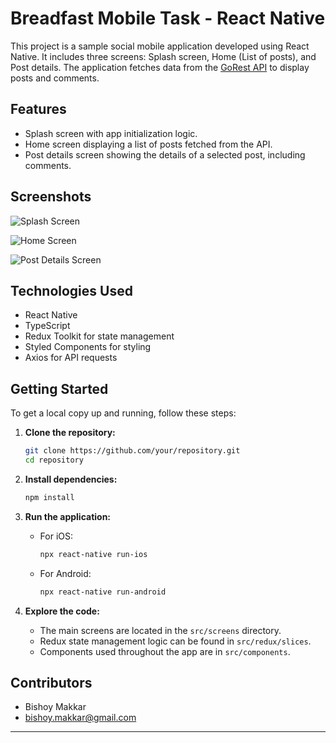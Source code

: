 # Breadfast Mobile Task - React Native

This project is a sample social mobile application developed using React Native. It includes three screens: Splash screen, Home (List of posts), and Post details. The application fetches data from the [GoRest API](https://gorest.co.in/public/v2/posts) to display posts and comments.

## Features

- Splash screen with app initialization logic.
- Home screen displaying a list of posts fetched from the API.
- Post details screen showing the details of a selected post, including comments.

## Screenshots

![Splash Screen](screenshots/splash_screen.png)

![Home Screen](screenshots/home_screen.png)

![Post Details Screen](screenshots/post_details_screen.png)

## Technologies Used

- React Native
- TypeScript
- Redux Toolkit for state management
- Styled Components for styling
- Axios for API requests

## Getting Started

To get a local copy up and running, follow these steps:

1. **Clone the repository:**

   ```bash
   git clone https://github.com/your/repository.git
   cd repository
   ```

2. **Install dependencies:**

   ```bash
   npm install
   ```

3. **Run the application:**

   - For iOS:

     ```bash
     npx react-native run-ios
     ```

   - For Android:

     ```bash
     npx react-native run-android
     ```

4. **Explore the code:**

   - The main screens are located in the `src/screens` directory.
   - Redux state management logic can be found in `src/redux/slices`.
   - Components used throughout the app are in `src/components`.

## Contributors

- Bishoy Makkar
- bishoy.makkar@gmail.com

---